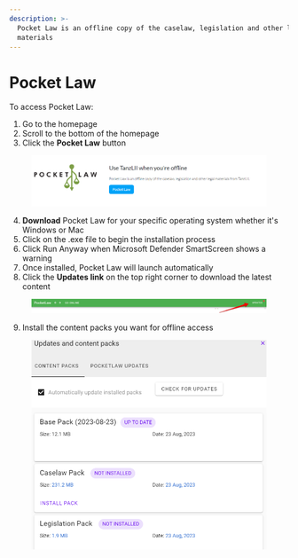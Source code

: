 ```yaml
---
description: >-
  Pocket Law is an offline copy of the caselaw, legislation and other legal
  materials
---
```


# Pocket Law

To access Pocket Law:

1. Go to the homepage
2. Scroll to the bottom of the homepage&#x20;
3. Click the **Pocket Law** button

<div align="left"><figure><img src="../.gitbook/assets/kenyalaw--tz 17.png" alt=""><figcaption></figcaption></figure></div>

4. **Download** Pocket Law for your specific operating system whether it's Windows or Mac
5. Click on the .exe file to begin the installation process
6. Click Run Anyway when Microsoft Defender SmartScreen shows a warning
7. Once installed, Pocket Law will launch automatically
8. Click the **Updates link** on the top right corner to download the latest content

<div align="left"><figure><img src="../.gitbook/assets/kenyalaw--Updates Pocket Law.png" alt="" width="563"><figcaption></figcaption></figure></div>

9. Install the content packs you want for offline access

<div align="left"><figure><img src="../.gitbook/assets/kenyalaw--content packs.png" alt="" width="563"><figcaption></figcaption></figure></div>